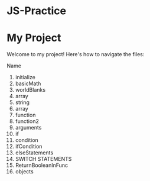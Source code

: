 # JS-Practice

# My Project

Welcome to my project! Here's how to navigate the files:

Name

1. initialize
2. basicMath
3. worldBlanks
4. array
4. string
5. array
6. function
7. function2
8. arguments
9. if
10. condition
11. ifCondition
13. elseStatements
14. SWITCH STATEMENTS
15. ReturnBooleanInFunc
16. objects
